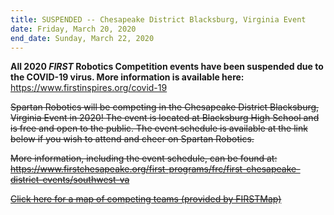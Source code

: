 ```yaml
---
title: SUSPENDED -- Chesapeake District Blacksburg, Virginia Event
date: Friday, March 20, 2020
end_date: Sunday, March 22, 2020
---
```


**All 2020 _FIRST_ Robotics Competition events have been suspended due to the COVID-19 virus. More information is available here:**
<a class="link breakall" target="_blank" href="https://www.firstinspires.org/covid-19">
  https://www.firstinspires.org/covid-19
</a>

~~Spartan Robotics will be competing in the Chesapeake District Blacksburg, Virginia Event in 2020!
The event is located at Blacksburg High School and is free and open to the public. The
event schedule is available at the link below if you wish to attend and cheer on Spartan Robotics.~~

~~More information, including the event schedule, can be found at:
<a class="link breakall" target="_blank" href="https://www.firstchesapeake.org/first-programs/frc/first-chesapeake-district-events/southwest-va">
  https://www.firstchesapeake.org/first-programs/frc/first-chesapeake-district-events/southwest-va
</a>~~

~~<a class="link breakall" target="_blank" href="https://firstmap.github.io/?filter=e-2020vabla&lat=37.91477767775685&lng=-79.19831028162514&zoom=7">
  Click here for a map of competing teams (provided by FIRSTMap)
</a>~~